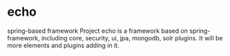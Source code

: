 # echo
spring-based framework
Project echo is a framework based on spring-framework, including core, security, ui, jpa, mongodb, solr plugins. It will be more elements and plugins adding in it.